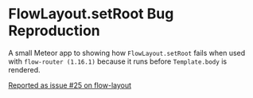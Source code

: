 # FlowLayout.setRoot Bug Reproduction

A small Meteor app to showing how `FlowLayout.setRoot` fails when used with `flow-router (1.16.1)` because it runs before `Template.body` is rendered.

[Reported as issue #25 on flow-layout](https://github.com/meteorhacks/flow-layout/issues/25)
